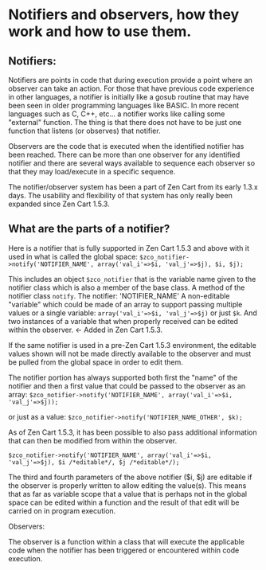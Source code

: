 # Notifiers and observers, how they work and how to use them.
## Notifiers:
Notifiers are points in code that during execution provide a point where an observer can take an action.
For those that have previous code experience in other languages, a notifier is initially like a gosub routine that may have
been seen in older programming languages like BASIC.  In more recent languages such as C, C++, etc... a notifier works like
calling some "external" function.  The thing is that there does not have to be just one function that listens (or observes) that
notifier.

Observers are the code that is executed when the identified notifier has been reached. There can be more than one observer for
any identified notifier and there are several ways available to sequence each observer so that they may load/execute in a 
specific sequence.

The notifier/observer system has been a part of Zen Cart from its early 1.3.x days.  The usability and flexibility of that system
has only really been expanded since Zen Cart 1.5.3.

## What are the parts of a notifier?

Here is a notifier that is fully supported in Zen Cart 1.5.3 and above with it used in what is called the global space:
`$zco_notifier->notify('NOTIFIER_NAME', array('val_i'=>$i, 'val_j'=>$j), $i, $j);`

This includes an object `$zco_notifier` that is the variable name given to the notifier class which is also a member of the base class.
A method of the notifier class `notify`.
The notifier: 'NOTIFIER_NAME'
A non-editable "variable" which could be made of an array to support passing multiple values or a single variable: 
`array('val_i'=>$i, 'val_j'=>$j)` or just `$k`.
And two instances of a variable that when properly received can be edited within the observer. <- Added in Zen Cart 1.5.3.

If the same notifier is used in a pre-Zen Cart 1.5.3 environment, the editable values shown will not be made directly available
to the observer and must be pulled from the global space in order to edit them.

The notifier portion has always supported both first the "name" of the notifier and then a first value that could be passed
to the observer as an array:
`$zco_notifier->notify('NOTIFIER_NAME', array('val_i'=>$i, 'val_j'=>$j));`

or just as a value:
`$zco_notifier->notify('NOTIFIER_NAME_OTHER', $k);`

As of Zen Cart 1.5.3, it has been possible to also pass additional information that can then be modified from within the observer.

`$zco_notifier->notify('NOTIFIER_NAME', array('val_i'=>$i, 'val_j'=>$j), $i /*editable*/, $j /*editable*/);`

The third and fourth parameters of the above notifier ($i, $j) are editable if the observer is properly written to allow editing
the value(s).  This means that as far as variable scope that a value that is perhaps not in the global space can be edited 
within a function and the result of that edit will be carried on in program execution.

Observers:

The observer is a function within a class that will execute the applicable code when the notifier has been triggered or 
encountered within code execution.


